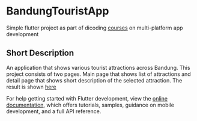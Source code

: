 # BandungTouristApp

Simple flutter project as part of dicoding [courses](https://www.dicoding.com/academies/159) on multi-platform app development

## Short Description

An application that shows various tourist attractions across Bandung.
This project consists of two pages. Main page that shows list of attractions and detail page that shows short description of the selected attraction. The result is shown [here](https://rafidmuhammad.github.io/wisata_bandung/)

For help getting started with Flutter development, view the
[online documentation](https://docs.flutter.dev/), which offers tutorials,
samples, guidance on mobile development, and a full API reference.
